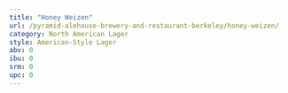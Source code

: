 ```yaml
---
title: "Honey Weizen"
url: /pyramid-alehouse-brewery-and-restaurant-berkeley/honey-weizen/
category: North American Lager
style: American-Style Lager
abv: 0
ibu: 0
srm: 0
upc: 0
---
```



